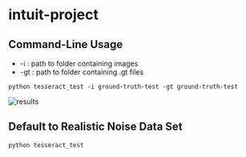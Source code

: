 # intuit-project
## Command-Line Usage
* -i : path to folder containing images
* -gt : path to folder containing .gt files
```
python tesseract_test -i ground-truth-test -gt ground-truth-test
```
![results](https://github.com/thelandsquid/intuit-project/blob/master/results/ground_truth_test_results.JPG "Test Results")
## Default to Realistic Noise Data Set
```
python tesseract_test
```
